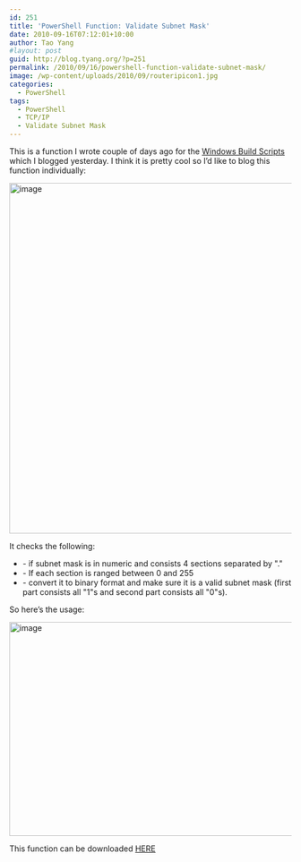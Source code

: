 ```yaml
---
id: 251
title: 'PowerShell Function: Validate Subnet Mask'
date: 2010-09-16T07:12:01+10:00
author: Tao Yang
#layout: post
guid: http://blog.tyang.org/?p=251
permalink: /2010/09/16/powershell-function-validate-subnet-mask/
image: /wp-content/uploads/2010/09/routeripicon1.jpg
categories:
  - PowerShell
tags:
  - PowerShell
  - TCP/IP
  - Validate Subnet Mask
---
```

<p>This is a function I wrote couple of days ago for the <a href="http://blog.tyang.org/2010/09/03/powershell-os-build-script-for-windows-server-2008-2008-r2-and-windows-7/">Windows Build Scripts</a> which I blogged yesterday. I think it is pretty cool so I’d like to blog this function individually:</p>  <p><a href="http://blog.tyang.org/wp-content/uploads/2010/09/image12.png"><img style="border-bottom: 0px; border-left: 0px; display: inline; border-top: 0px; border-right: 0px" title="image" border="0" alt="image" src="http://blog.tyang.org/wp-content/uploads/2010/09/image_thumb12.png" width="579" height="626" /></a> </p>  <p>It checks the following:</p>  <ul>   <li>- if subnet mask is in numeric and consists 4 sections separated by "." </li>    <li>- If each section is ranged between 0 and 255 </li>    <li>- convert it to binary format and make sure it is a valid subnet mask (first part consists all "1"s and second part consists all "0"s). </li> </ul>  <p>So here’s the usage:</p>  <p><a href="http://blog.tyang.org/wp-content/uploads/2010/09/image11.png"><img style="border-right-width: 0px; display: inline; border-top-width: 0px; border-bottom-width: 0px; border-left-width: 0px" title="image" border="0" alt="image" src="http://blog.tyang.org/wp-content/uploads/2010/09/image_thumb11.png" width="578" height="382" /></a></p>  <p>This function can be downloaded <a href="http://blog.tyang.org/wp-content/uploads/2010/09/ValidateSubnetMask.zip">HERE</a></p>